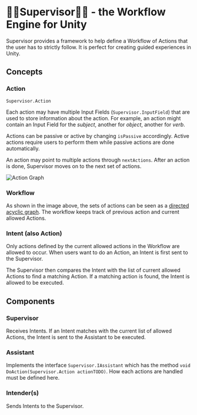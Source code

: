 # 👨‍🏫Supervisor👩‍🏫 - the Workflow Engine for Unity
Supervisor provides a framework to help define a Workflow of Actions that the user has to strictly follow. It is perfect for creating guided experiences in Unity.

## Concepts

### Action

`Supervisor.Action`

Each action may have multiple Input Fields (`Supervisor.InputField`) that are used to store information about the action. For example, an action might contain an Input Field for the *subject*, another for *object*, another for *verb*.

Actions can be passive or active by changing `isPassive` accordingly. Active actions require users to perform them while passive actions are done automatically.

An action may point to multiple actions through `nextActions`. After an action is done, Supervisor moves on to the next set of actions.	

![Action Graph](https://i.imgur.com/BvpQjJI.png)

### Workflow

As shown in the image above, the sets of actions can be seen as a [directed acyclic graph](https://en.wikipedia.org/wiki/Directed_acyclic_graph). The workflow keeps track of previous action and current allowed Actions.

### Intent (also Action)

Only actions defined by the current allowed actions in the Workflow are allowed to occur. When users want to do an Action, an Intent is first sent to the Supervisor.

The Supervisor then compares the Intent with the list of current allowed Actions to find a matching Action. If a matching action is found, the Intent is allowed to be executed. 



## Components

### Supervisor

Receives Intents. If an Intent matches with the current list of allowed Actions, the Intent is sent to the Assistant to be executed.

### Assistant

Implements the interface `Supervisor.IAssistant` which has the method `void DoAction(Supervisor.Action actionTODO)`. How each actions are handled must be defined here.

### Intender(s)

Sends Intents to the Supervisor.


